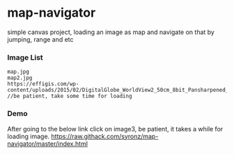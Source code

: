 # map-navigator
simple canvas project, loading an image as map and navigate on that by jumping, range and etc

### Image List
```
map.jpg
map2.jpg
https://effigis.com/wp-content/uploads/2015/02/DigitalGlobe_WorldView2_50cm_8bit_Pansharpened_RGB_DRA_Rome_Italy_2009DEC10_8bits_sub_r_1.jpg //be patient, take some time for loading
```

### Demo
After going to the below link click on image3, be patient, it takes a while for loading image.
https://raw.githack.com/syronz/map-navigator/master/index.html
